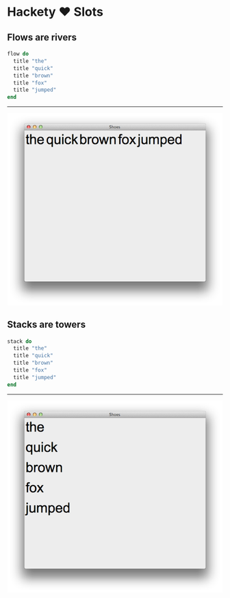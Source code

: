 # Hackety ♥ Slots #

## Flows are rivers ##

``` ruby
flow do
  title "the"
  title "quick"
  title "brown"
  title "fox"
  title "jumped"
end
```

---

![](flows-are-rivers.png)

## Stacks are towers ##

``` ruby
stack do
  title "the"
  title "quick"
  title "brown"
  title "fox"
  title "jumped"
end
```

---

![](stacks-are-towers.png)
